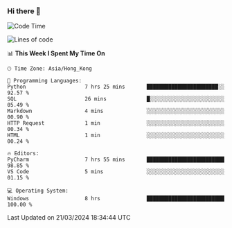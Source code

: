 ### Hi there 👋

<!--
**RoiexLee/RoiexLee** is a ✨ _special_ ✨ repository because its `README.md` (this file) appears on your GitHub profile.

Here are some ideas to get you started:

- 🔭 I’m currently working on ...
- 🌱 I’m currently learning ...
- 👯 I’m looking to collaborate on ...
- 🤔 I’m looking for help with ...
- 💬 Ask me about ...
- 📫 How to reach me: ...
- 😄 Pronouns: ...
- ⚡ Fun fact: ...
-->

<!--START_SECTION:waka-->
![Code Time](http://img.shields.io/badge/Code%20Time-481%20hrs%2024%20mins-blue)

![Lines of code](https://img.shields.io/badge/From%20Hello%20World%20I%27ve%20Written-37.3%20thousand%20lines%20of%20code-blue)

📊 **This Week I Spent My Time On** 

```text
🕑︎ Time Zone: Asia/Hong_Kong

💬 Programming Languages: 
Python                   7 hrs 25 mins       ███████████████████████░░   92.57 % 
SQL                      26 mins             █░░░░░░░░░░░░░░░░░░░░░░░░   05.49 % 
Markdown                 4 mins              ░░░░░░░░░░░░░░░░░░░░░░░░░   00.90 % 
HTTP Request             1 min               ░░░░░░░░░░░░░░░░░░░░░░░░░   00.34 % 
HTML                     1 min               ░░░░░░░░░░░░░░░░░░░░░░░░░   00.24 % 

🔥 Editors: 
PyCharm                  7 hrs 55 mins       █████████████████████████   98.85 % 
VS Code                  5 mins              ░░░░░░░░░░░░░░░░░░░░░░░░░   01.15 % 

💻 Operating System: 
Windows                  8 hrs               █████████████████████████   100.00 % 
```


 Last Updated on 21/03/2024 18:34:44 UTC
<!--END_SECTION:waka-->
